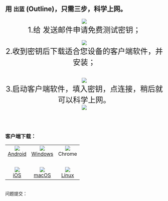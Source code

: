 ## 用 `出蓝` (Outline)，只需三步，科学上网。

<center>  
<img src="https://raw.githubusercontent.com/wgredlong/wgredlong.github.io/master/img/ol1.png">
<br><font size="5">1.给 <wgredlong@protonmail.com> 发送邮件申请免费测试密钥；</font><br><br>
<img src="https://raw.githubusercontent.com/wgredlong/wgredlong.github.io/master/img/ol2.png">
<br><font size="5">2.收到密钥后下载适合您设备的客户端软件，并安装；</font><br><br><br>
<img src="https://raw.githubusercontent.com/wgredlong/wgredlong.github.io/master/img/ol4.png">
<br><font size="5">3.启动客户端软件，填入密钥，点连接，稍后就可以科学上网。</font><br>
  <img src="https://raw.githubusercontent.com/wgredlong/wgredlong.github.io/master/img/111.png">
</center>

<br><br>

### 客户端下载：

<table>  
<tr>
<td align="center"><img src="https://raw.githubusercontent.com/wgredlong/wgredlong.github.io/master/img/platform-android.png"><br><a href="https://play.google.com/store/apps/details?id=org.outline.android.client" title="android-v1.2.7">Android</a></td>
<td align="center"><img src="https://raw.githubusercontent.com/wgredlong/wgredlong.github.io/master/img/platform-windows.png"><br><a href="https://github.com/Jigsaw-Code/outline-client/releases/download/windows-v1.2.20/Outline-Client.exe" titel="windows-v1.2.20">Windows</a></td>
<td align="center"><img src="https://raw.githubusercontent.com/wgredlong/wgredlong.github.io/master/img/platform-chrome.png"><br>Chrome</td>
</tr>
<tr><td>&nbsp;</td></tr>
<tr>
<td align="center"><img src="https://raw.githubusercontent.com/wgredlong/wgredlong.github.io/master/img/platform-apple.png"><br><a href="https://github.com/Jigsaw-Code/outline-client/releases/download/ios-v1.2.2/Outline.ipa" titel="iOS v1.2.2">iOS</a></td>
<td align="center"><img src="https://raw.githubusercontent.com/wgredlong/wgredlong.github.io/master/img/platform-apple.png"><br><a href="https://itunes.apple.com/us/app/outline-app/id1356178125">macOS</a></td>
<td align="center"><img src="https://raw.githubusercontent.com/wgredlong/wgredlong.github.io/master/img/platform-linux.png"><br><a href="https://github.com/Jigsaw-Code/outline-client/releases/download/linux-v1.0.1/Outline-Client.AppImage" titel="linux v1.0.1">Linux</a></td>
</tr>
</table>
<br>
问题提交：<https://github.com/wgredlong/wgredlong.github.io/issues>
